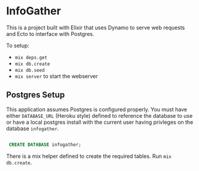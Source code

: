 # InfoGather

This is a project built with Elixir that uses Dynamo to serve web requests and Ecto 
to interface with Postgres.

To setup:
* `mix deps.get`
* `mix db.create`
* `mix db.seed`
* `mix server` to start the webserver

## Postgres Setup
This application assumes Postgres is configured properly. 
You must have either `DATABASE_URL` (Heroku style) defined to reference the database to
use or have a local postgres install with the current user having privleges on the database `infogather`.

``` sql

 CREATE DATABASE infogather;

```

There is a mix helper defined to create the required tables. Run `mix db.create`.


